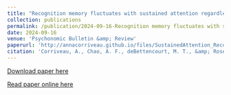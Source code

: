 ```yaml
---
title: "Recognition memory fluctuates with sustained attention regardless of task relevance"
collection: publications
permalink: /publication/2024-09-16-Recognition memory fluctuates with sustained attention regardless of task relevance
date: 2024-09-16
venue: 'Psychonomic Bulletin &amp; Review'
paperurl: 'http://annacorriveau.github.io/files/SustainedAttention_RecognitionMemory_PBR.pdf'
citation: 'Corriveau, A., Chao, A. F., deBettencourt, M. T., &amp; Rosenberg, M. D. (2024). Recognition memory fluctuates with sustained attention regardless of task relevance. Psychonomic Bulletin &amp; Review. https://doi.org/10.3758/s13423-024-02560-x'
---
```


<a href='http://annacorriveau.github.io/files/SustainedAttention_RecognitionMemory_PBR.pdf'>Download paper here</a>

<a href='https://link.springer.com/article/10.3758/s13423-024-02560-x'>Read paper online here</a>

